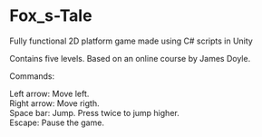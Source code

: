 # Fox_s-Tale
Fully functional 2D platform game made using C# scripts in Unity

Contains five levels. Based on an online course by James Doyle.

Commands:

Left arrow: Move left.  
Right arrow: Move rigth.  
Space bar: Jump. Press twice to jump higher.  
Escape: Pause the game.  
